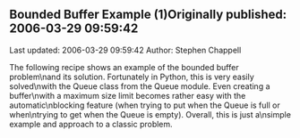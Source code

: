 ## Bounded Buffer Example (1)Originally published: 2006-03-29 09:59:42 
Last updated: 2006-03-29 09:59:42 
Author: Stephen Chappell 
 
The following recipe shows an example of the bounded buffer problem\nand its solution. Fortunately in Python, this is very easily solved\nwith the Queue class from the Queue module. Even creating a buffer\nwith a maximum size limit becomes rather easy with the automatic\nblocking feature (when trying to put when the Queue is full or when\ntrying to get when the Queue is empty). Overall, this is just a\nsimple example and approach to a classic problem.